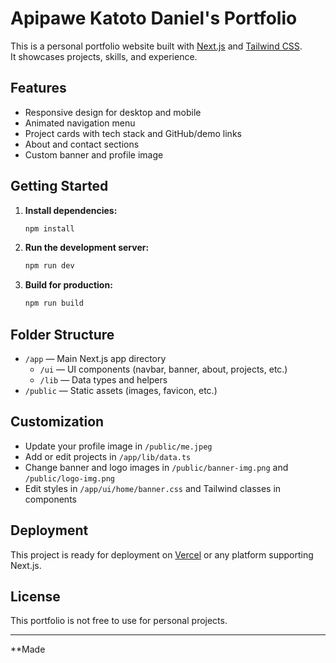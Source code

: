 # Apipawe Katoto Daniel's Portfolio

This is a personal portfolio website built with [Next.js](https://nextjs.org/) and [Tailwind CSS](https://tailwindcss.com/).  
It showcases projects, skills, and experience.

## Features

- Responsive design for desktop and mobile
- Animated navigation menu
- Project cards with tech stack and GitHub/demo links
- About and contact sections
- Custom banner and profile image

## Getting Started

1. **Install dependencies:**
   ```bash
   npm install
   ```

2. **Run the development server:**
   ```bash
   npm run dev
   ```

3. **Build for production:**
   ```bash
   npm run build
   ```

## Folder Structure

- `/app` — Main Next.js app directory
  - `/ui` — UI components (navbar, banner, about, projects, etc.)
  - `/lib` — Data types and helpers
- `/public` — Static assets (images, favicon, etc.)

## Customization

- Update your profile image in `/public/me.jpeg`
- Add or edit projects in `/app/lib/data.ts`
- Change banner and logo images in `/public/banner-img.png` and `/public/logo-img.png`
- Edit styles in `/app/ui/home/banner.css` and Tailwind classes in components

## Deployment

This project is ready for deployment on [Vercel](https://vercel.com/) or any platform supporting Next.js.

## License

This portfolio is not free to use for personal projects.

---
**Made